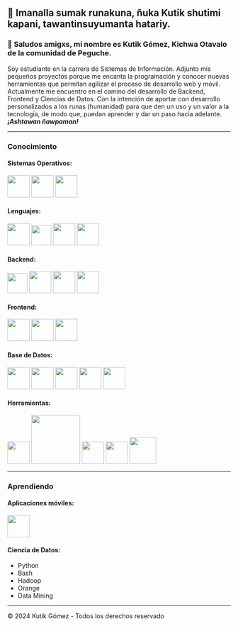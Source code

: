 ## 👋 Imanalla sumak runakuna, ñuka Kutik shutimi kapani, tawantinsuyumanta hatariy.

### 👋 Saludos amigxs, mi nombre es Kutik Gómez, Kichwa Otavalo de la comunidad de Peguche.

Soy estudiante en la carrera de Sistemas de Información. Adjunto mis pequeños proyectos porque me encanta la programación y conocer nuevas herramientas que permitan agilizar el proceso de desarrollo web y móvil. Actualmente me encuentro en el camino del desarrollo de Backend, Frontend y Ciencias de Datos. Con la intención de aportar con desarrollo personalizados a los runas (humanidad) para que den un uso y un valor a la tecnología, de modo que, puedan aprender y dar un paso hacia adelante. **_¡Ashtawan ñawpaman!_**


---

### Conocimiento

#### Sistemas Operativos:
<p align="left">
    <img src="https://img.icons8.com/?size=100&id=108792&format=png&color=000000" width="50"/>
    <img src="https://img.icons8.com/?size=100&id=17842&format=png&color=000000" width="50"/>
    <img src="https://img.icons8.com/?size=100&id=122959&format=png&color=000000" width="50"/>
</p>

#### Lenguajes: 

<p align="left">
    <img src="https://img.icons8.com/?size=100&id=13441&format=png&color=000000" width="50"/>
    <img src="https://seeklogo.com/images/C/c-sharp-c-logo-02F17714BA-seeklogo.com.png" width="45"/>
    <img src="https://img.icons8.com/?size=100&id=13679&format=png&color=000000" width="50"/>
    <img src="https://img.icons8.com/?size=100&id=108784&format=png&color=000000" width="50"/>
</p>

#### Backend:
<p align="left">
    <img src="https://upload.wikimedia.org/wikipedia/commons/e/ee/.NET_Core_Logo.svg" width="45"/>
    <img src="https://img.icons8.com/?size=100&id=54087&format=png&color=000000" width="50"/>
    <img src="https://img.icons8.com/?size=100&id=90519&format=png&color=000000" width="50"/>
    <img src="https://img.icons8.com/?size=100&id=mUBILbYvUMq8&format=png&color=000000" width="50"/>
</p>

#### Frontend:

<p align="left">
    <img src="https://img.icons8.com/?size=100&id=7I3BjCqe9rjG&format=png&color=000000" width="50"/>
    <img src="https://img.icons8.com/?size=100&id=123603&format=png&color=000000" width="50"/>
    <img src="https://img.icons8.com/?size=100&id=BUnExfsRs3CW&format=png&color=000000" width="50"/>
</p>

#### Base de Datos:
<p align="left">
    <img src="https://img.icons8.com/?size=100&id=38561&format=png&color=000000" width="50"/>
    <img src="https://img.icons8.com/?size=100&id=laYYF3dV0Iew&format=png&color=000000" width="50"/>
    <img src="https://img.icons8.com/?size=100&id=39913&format=png&color=000000" width="50"/>
    <img src="https://img.icons8.com/?size=100&id=62452&format=png&color=000000" width="50"/>
    <img src="https://img.icons8.com/?size=100&id=bosfpvRzNOG8&format=png&color=000000" width="50"/>
</p>

#### Herramientas:
<p align="left">
    <img src="https://img.icons8.com/?size=100&id=22813&format=png&color=000000" width="50"/>
    <img src="https://miro.medium.com/v2/resize:fit:828/format:webp/0*Ij4wyJ4yMq_0Vm_U.png" width="110"/>
    <img src="https://img.icons8.com/?size=100&id=38792&format=png&color=000000" width="50"/>
    <img src="https://img.icons8.com/?size=100&id=04OFrkjznvcd&format=png&color=000000" width="50"/>
    <img src="https://miro.medium.com/v2/resize:fit:828/format:webp/1*SNA3tR3GPoiPNTH8ZR_fVA.png" width="60"/>
</p>

---

### Aprendiendo

#### Aplicaciones móviles:
<p align="left">
    <img src="https://cdn.worldvectorlogo.com/logos/react-native-1.svg" width="50"/>
</p>

#### Ciencia de Datos:
- Python
- Bash
- Hadoop
- Orange
- Data Mining

---

© 2024 Kutik Gómez - Todos los derechos reservado
